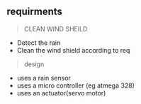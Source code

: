 ## requirments
> CLEAN WIND SHEILD
- Detect the rain
- Clean the wind shield according to req
> design
- uses a rain sensor 
- uses a micro controller (eg atmega 328)
- uses an actuator(servo motor)